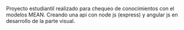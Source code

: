Proyecto estudiantil realizado para chequeo de conocimientos con el modelos MEAN. 
Creando una api con node js (express) y angular js en desarrollo de la parte visual.

